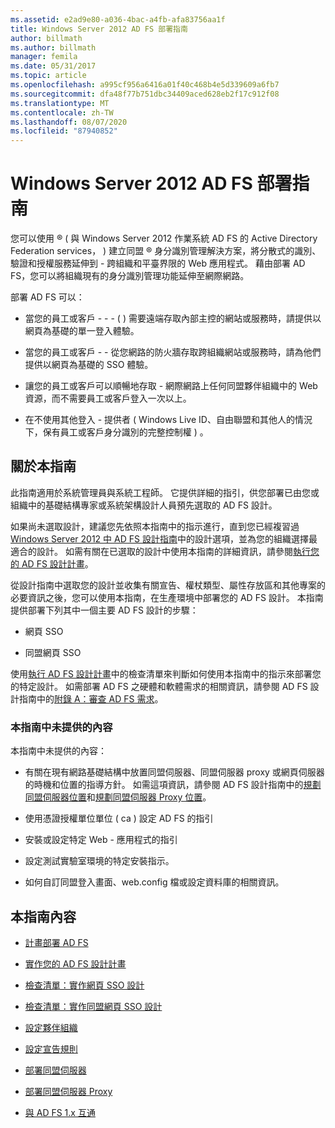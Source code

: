```yaml
---
ms.assetid: e2ad9e80-a036-4bac-a4fb-afa83756aa1f
title: Windows Server 2012 AD FS 部署指南
author: billmath
ms.author: billmath
manager: femila
ms.date: 05/31/2017
ms.topic: article
ms.openlocfilehash: a995cf956a6416a01f40c468b4e5d339609a6fb7
ms.sourcegitcommit: dfa48f77b751dbc34409aced628eb2f17c912f08
ms.translationtype: MT
ms.contentlocale: zh-TW
ms.lasthandoff: 08/07/2020
ms.locfileid: "87940852"
---
```

# <a name="windows-server-2012-ad-fs-deployment-guide"></a>Windows Server 2012 AD FS 部署指南


您可以使用 &reg; \( 與 Windows Server 2012 作業系統 AD FS 的 Active Directory Federation services， \) 建立同盟 &reg; 身分識別管理解決方案，將分散式的識別、驗證和授權服務延伸到 \- 跨組織和平臺界限的 Web 應用程式。 藉由部署 AD FS，您可以將組織現有的身分識別管理功能延伸至網際網路。

部署 AD FS 可以：

-   當您的員工或客戶 \- \- \- \( \) 需要遠端存取內部主控的網站或服務時，請提供以網頁為基礎的單一登入體驗。

-   當您的員工或客戶 \- \- 從您網路的防火牆存取跨組織網站或服務時，請為他們提供以網頁為基礎的 SSO 體驗。

-   讓您的員工或客戶可以順暢地存取 \- 網際網路上任何同盟夥伴組織中的 Web 資源，而不需要員工或客戶登入一次以上。

-   在不使用其他登入 \- 提供者 \( Windows Live ID、自由聯盟和其他人的情況下，保有員工或客戶身分識別的完整控制權 \) 。

## <a name="about-this-guide"></a>關於本指南
此指南適用於系統管理員與系統工程師。 它提供詳細的指引，供您部署已由您或組織中的基礎結構專家或系統架構設計人員預先選取的 AD FS 設計。

如果尚未選取設計，建議您先依照本指南中的指示進行，直到您已經複習過[Windows Server 2012 中 AD FS 設計指南](../design/ad-fs-design-guide-in-windows-server-2012.md)中的設計選項，並為您的組織選擇最適合的設計。 如需有關在已選取的設計中使用本指南的詳細資訊，請參閱[執行您的 AD FS 設計計畫](Implementing-Your-AD-FS-Design-Plan.md)。

從設計指南中選取您的設計並收集有關宣告、權杖類型、屬性存放區和其他專案的必要資訊之後，您可以使用本指南，在生產環境中部署您的 AD FS 設計。 本指南提供部署下列其中一個主要 AD FS 設計的步驟：

-   網頁 SSO

-   同盟網頁 SSO

使用[執行 AD FS 設計計畫](Implementing-Your-AD-FS-Design-Plan.md)中的檢查清單來判斷如何使用本指南中的指示來部署您的特定設計。 如需部署 AD FS 之硬體和軟體需求的相關資訊，請參閱 AD FS 設計指南中的[附錄 A：審查 AD FS 需求](/previous-versions/windows/it-pro/windows-server-2012-R2-and-2012/ff678034(v=ws.11))。

### <a name="what-this-guide-does-not-provide"></a>本指南中未提供的內容
本指南中未提供的內容：

-   有關在現有網路基礎結構中放置同盟伺服器、同盟伺服器 proxy 或網頁伺服器的時機和位置的指導方針。 如需這項資訊，請參閱 AD FS 設計指南中的[規劃同盟伺服器位置](../design/planning-federation-server-placement.md)和[規劃同盟伺服器 Proxy 位置](../design/planning-federation-server-proxy-placement.md)。

-   使用憑證授權單位單位 \( ca \) 設定 AD FS 的指引

-   安裝或設定特定 Web \- 應用程式的指引

-   設定測試實驗室環境的特定安裝指示。

-   如何自訂同盟登入畫面、web.config 檔或設定資料庫的相關資訊。

## <a name="in-this-guide"></a>本指南內容

-   [計畫部署 AD FS](Planning-to-Deploy-AD-FS.md)

-   [實作您的 AD FS 設計計畫](Implementing-Your-AD-FS-Design-Plan.md)

-   [檢查清單：實作網頁 SSO 設計](Checklist--Implementing-a-Web-SSO-Design.md)

-   [檢查清單：實作同盟網頁 SSO 設計](Checklist--Implementing-a-Federated-Web-SSO-Design.md)

-   [設定夥伴組織](Configuring-Partner-Organizations.md)

-   [設定宣告規則](Configuring-Claim-Rules.md)

-   [部署同盟伺服器](Deploying-Federation-Servers.md)

-   [部署同盟伺服器 Proxy](Deploying-Federation-Server-Proxies.md)

-   [與 AD FS 1.x 互通](Interoperating-with-AD-FS-1.x.md)
